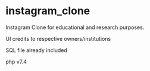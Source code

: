 # instagram_clone
Instagram Clone for educational and research purposes.

UI credits to respective owners/institutions

SQL file already included

php v7.4
